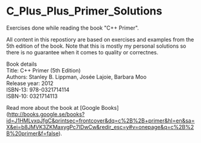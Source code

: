 C_Plus_Plus_Primer_Solutions
============================

Exercises done while reading the book "C++ Primer".  

All content in this repostiory are based on exercises and examples from the 5th edition of the book. Note that this is mostly my personal solutions so there is no guarantee when it comes to quality or correctnes.  

Book details  
Title: C++ Primer (5th Edition)  
Authors: Stanley B. Lippman, Josée Lajoie, Barbara Moo  
Release year: 2012  
ISBN-13: 978-0321714114  
ISBN-10: 0321714113   

Read more about the book at [Google Books] (http://books.google.se/books?id=J1HMLyxqJfgC&printsec=frontcover&dq=c%2B%2B+primer&hl=en&sa=X&ei=b8JMVK3ZKMaxygPc7IDwCw&redir_esc=y#v=onepage&q=c%2B%2B%20primer&f=false).
